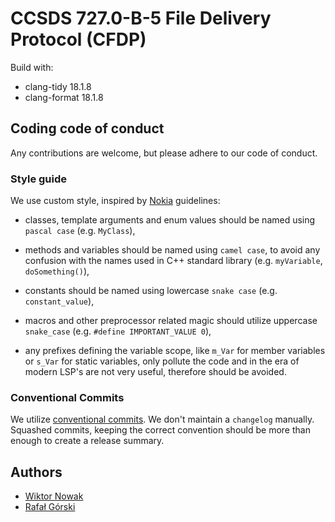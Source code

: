 # CCSDS 727.0-B-5 File Delivery Protocol (CFDP)

Build with:

- clang-tidy 18.1.8
- clang-format 18.1.8

## Coding code of conduct

Any contributions are welcome, but please adhere to our code of conduct.

### Style guide

We use custom style, inspired by [Nokia](https://github.com/nokia) guidelines:

- classes, template arguments and enum values should be named using `pascal case` (e.g. `MyClass`),

- methods and variables should be named using `camel case`, to avoid any confusion with the names used in C++ standard library (e.g. `myVariable`, `doSomething()`),

- constants should be named using lowercase `snake case` (e.g. `constant_value`),

- macros and other preprocessor related magic should utilize uppercase `snake_case` (e.g. `#define IMPORTANT_VALUE 0`),

- any prefixes defining the variable scope, like `m_Var` for member variables or `s_Var` for static variables, only pollute the code and in the era of modern LSP's are not very useful, therefore should be avoided.

### Conventional Commits

We utilize [conventional commits](https://gist.github.com/qoomon/5dfcdf8eec66a051ecd85625518cfd13). We don't maintain a `changelog` manually. Squashed commits, keeping the correct convention should be more than enough to create a release summary.

## Authors

- [Wiktor Nowak](@uncommon-nickname)
- [Rafał Górski](@Qlas)
